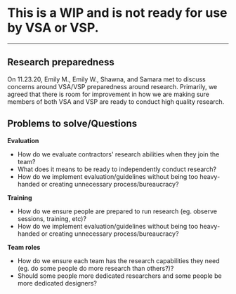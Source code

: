 # This is a WIP and is not ready for use by VSA or VSP.

---------------

## Research preparedness

On 11.23.20, Emily M., Emily W., Shawna, and Samara met to discuss concerns around VSA/VSP preparedness around research. Primarily, we agreed that there is room for improvement in how we are making sure members of both VSA and VSP are ready to conduct high quality research.

## Problems to solve/Questions

**Evaluation**

- How do we evaluate contractors' research abilities when they join the team?
- What does it means to be ready to independently conduct research?
- How do we implement evaluation/guidelines without being too heavy-handed or creating unnecessary process/bureaucracy?

**Training**

- How do we ensure people are prepared to run research (eg. observe sessions, training, etc)?
- How do we implement evaluation/guidelines without being too heavy-handed or creating unnecessary process/bureaucracy?

**Team roles**

- How do we ensure each team has the research capabilities they need (eg. do some people do more research than others?)?
- Should some people more dedicated researchers and some people be more dedicated designers?
